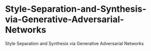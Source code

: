 # Style-Separation-and-Synthesis-via-Generative-Adversarial-Networks
Style Separation and Synthesis via Generative Adversarial Networks
